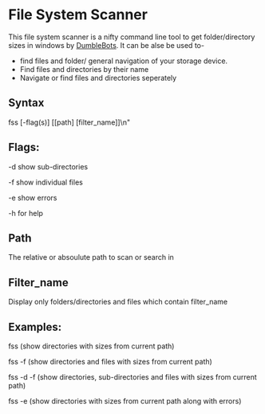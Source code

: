 # File System Scanner

This file system scanner is a nifty command line tool to get folder/directory sizes in windows by [DumbleBots](dumblebots.com). It can be alse be used to-
- find files and folder/ general navigation of your storage device.
- Find files and directories by their name 
- Navigate or find files and directories seperately

## Syntax

fss [-flag(s)] [[path] [filter_name]]\n"
					
## Flags:

-d show sub-directories

-f show individual files

-e show errors

-h for help

## Path

The relative or absoulute path to scan or search in

## Filter_name

Display only folders/directories and files which contain filter_name
					
## Examples:					

fss (show directories with sizes from current path)

fss -f (show directories and files with sizes from current path)

fss -d -f (show directories, sub-directories and files with sizes from current path)

fss -e (show directories with sizes from current path along with errors)
